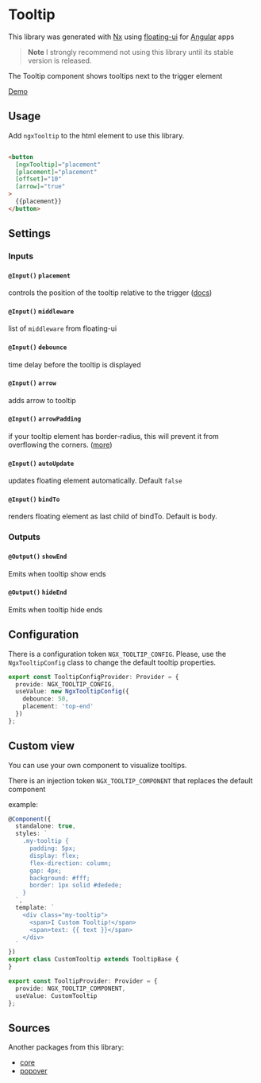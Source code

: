 # Tooltip

This library was generated with [Nx](https://nx.dev) using [floating-ui](https://floating-ui.com/)
for [Angular](https://angular.dev/) apps

> **Note**
> I strongly recommend not using this library until its stable version is released.

The Tooltip component shows tooltips next to the trigger element

[Demo](https://ngx-popovers.vercel.app)

## Usage

Add `ngxTooltip` to the html element to use this library.

```html

<button
  [ngxTooltip]="placement"
  [placement]="placement"
  [offset]="10"
  [arrow]="true"
>
  {{placement}}
</button>
```

## Settings

### Inputs

#### `@Input()` `placement`
controls the position of the tooltip relative to the trigger ([docs](https://floating-ui.com/docs/tutorial#placements))

#### `@Input()` `middleware`
list of `middleware` from floating-ui

#### `@Input()` `debounce`
time delay before the tooltip is displayed

#### `@Input()` `arrow`
adds arrow to tooltip

#### `@Input()` `arrowPadding`
if your tooltip element has border-radius, this will prevent it from overflowing the
corners. ([more](https://floating-ui.com/docs/arrow#padding))

#### `@Input()` `autoUpdate`
updates floating element automatically. Default `false`

#### `@Input()` `bindTo`
renders floating element as last child of bindTo. Default is body.

### Outputs

#### `@Output()` `showEnd`
Emits when tooltip show ends

#### `@Output()` `hideEnd`
Emits when tooltip hide ends

## Configuration

There is a configuration token `NGX_TOOLTIP_CONFIG`.
Please, use the `NgxTooltipConfig` class to change the default tooltip properties.

```typescript
export const TooltipConfigProvider: Provider = {
  provide: NGX_TOOLTIP_CONFIG,
  useValue: new NgxTooltipConfig({
    debounce: 50,
    placement: 'top-end'
  })
};
```

## Custom view

You can use your own component to visualize tooltips.

There is an injection token `NGX_TOOLTIP_COMPONENT` that replaces the default component

example:

```typescript
@Component({
  standalone: true,
  styles: `
    .my-tooltip {
      padding: 5px;
      display: flex;
      flex-direction: column;
      gap: 4px;
      background: #fff;
      border: 1px solid #dedede;
    }
  `,
  template: `
    <div class="my-tooltip">
      <span>I Custom Tooltip!</span>
      <span>text: {{ text }}</span>
    </div>
  `
})
export class CustomTooltip extends TooltipBase {
}

export const TooltipProvider: Provider = {
  provide: NGX_TOOLTIP_COMPONENT,
  useValue: CustomTooltip
};
```

## Sources

Another packages from this library:

* [core](https://www.npmjs.com/package/@ngx-popovers/core)
* [popover](https://www.npmjs.com/package/@ngx-popovers/popover)
